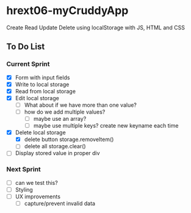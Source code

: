 # hrext06-myCruddyApp
Create Read Update Delete using localStorage with JS, HTML and CSS


## To Do List

### Current Sprint

- [x] Form with input fields
- [x] Write to local storage
- [x] Read from local storage
- [x] Edit local storage
    - [ ] What about if we have more than one value?
    - [ ] how do we add multiple values?
        - [ ] maybe use an array?
        - [ ] maybe use multiple keys? create new keyname each time

- [x] Delete local storage
    - [x] delete button storage.removeItem()
    - [ ] delete all storage.clear()
- [ ] Display stored value in proper div

### Next Sprint
- [ ] can we test this?
- [ ] Styling
- [ ] UX improvements
    - [ ] capture/prevent invalid data
